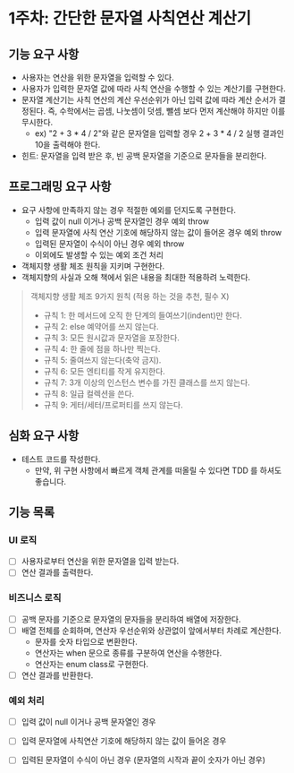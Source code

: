 
# 1주차: 간단한 문자열 사칙연산 계산기

## 기능 요구 사항

- 사용자는 연산을 위한 문자열을 입력할 수 있다.
- 사용자가 입력한 문자열 값에 따라 사칙 연산을 수행할 수 있는 계산기를 구현한다.
- 문자열 계산기는 사칙 연산의 계산 우선순위가 아닌 입력 값에 따라 계산 순서가 결정된다. 즉, 수학에서는 곱셈, 나눗셈이 덧셈, 뺄셈 보다 먼저 계산해야 하지만 이를 무시한다.
    - ex) "2 + 3 * 4 / 2"와 같은 문자열을 입력할 경우 2 + 3 * 4 / 2 실행 결과인 10을 출력해야 한다.
- 힌트: 문자열을 입력 받은 후, 빈 공백 문자열을 기준으로 문자들을 분리한다.

## 프로그래밍 요구 사항

- 요구 사항에 만족하지 않는 경우 적절한 예외를 던지도록 구현한다.
    - 입력 값이 null 이거나 공백 문자열인 경우 예외 throw
    - 입력 문자열에 사칙 연산 기호에 해당하지 않는 값이 들어온 경우 예외 throw
    - 입력된 문자열이 수식이 아닌 경우 예외 throw
    - 이외에도 발생할 수 있는 예외 조건 처리
- 객체지향 생활 체조 원칙을 지키며 구현한다.
- 객체지향의 사실과 오해 책에서 읽은 내용을 최대한 적용하려 노력한다.

>객체지향 생활 체조 9가지 원칙 (적용 하는 것을 추천, 필수 X)
>- 규칙 1: 한 메서드에 오직 한 단계의 들여쓰기(indent)만 한다.
>- 규칙 2: else 예약어를 쓰지 않는다.
>- 규칙 3: 모든 원시값과 문자열을 포장한다.
>- 규칙 4: 한 줄에 점을 하나만 찍는다.
>- 규칙 5: 줄여쓰지 않는다(축약 금지).
>- 규칙 6: 모든 엔티티를 작게 유지한다.
>- 규칙 7: 3개 이상의 인스턴스 변수를 가진 클래스를 쓰지 않는다.
>- 규칙 8: 일급 컬렉션을 쓴다.
>- 규칙 9: 게터/세터/프로퍼티를 쓰지 않는다.

## 심화 요구 사항

- 테스트 코드를 작성한다.
    - 만약, 위 구현 사항에서 빠르게 객체 관계를 떠올릴 수 있다면 TDD 를 하셔도 좋습니다.

## 기능 목록

### UI 로직

- [ ] 사용자로부터 연산을 위한 문자열을 입력 받는다.
- [ ] 연산 결과를 출력한다.

### 비즈니스 로직

- [ ] 공백 문자를 기준으로 문자열의 문자들을 분리하여 배열에 저장한다.
- [ ] 배열 전체를 순회하며, 연산자 우선순위와 상관없이 앞에서부터 차례로 계산한다.
    - 문자를 숫자 타입으로 변환한다.
    - 연산자는 when 문으로 종류를 구분하여 연산을 수행한다.
    - 연산자는 enum class로 구현한다.
- [ ] 연산 결과를 반환한다.

### 예외 처리

- [ ] 입력 값이 null 이거나 공백 문자열인 경우
- [ ] 입력 문자열에 사칙연산 기호에 해당하지 않는 값이 들어온 경우
- [ ] 입력된 문자열이 수식이 아닌 경우 (문자열의 시작과 끝이 숫자가 아닌 경우)

